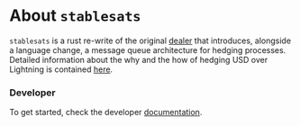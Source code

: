 # About `stablesats`
`stablesats` is a rust re-write of the original [dealer](https://github.com/GaloyMoney/dealer) that introduces, alongside a language change, a message queue architecture for hedging processes.
Detailed information about the why and the how of hedging USD over Lightning is contained [here](https://github.com/GaloyMoney/dealer).

### Developer
To get started, check the developer [documentation](DEV.md).